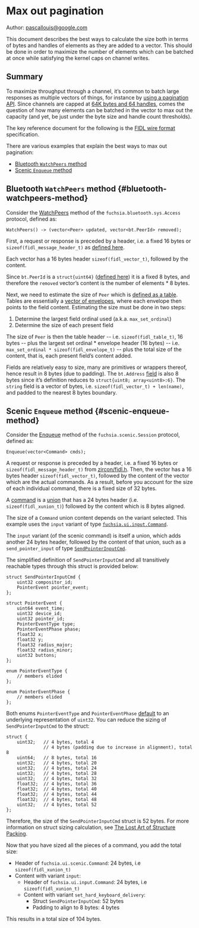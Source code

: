 # Max out pagination

Author: pascallouis@google.com

This document describes the best ways to calculate the size both in terms of
bytes and handles of elements as they are added to a vector. This should be
done in order to maximize the number of elements which can be batched at once
while satisfying the kernel caps on channel writes.

## Summary

To maximize throughput through a channel, it’s common to batch large responses
as multiple vectors of things, for instance by [using a pagination
API][pagination-api]. Since channels are capped at [64K bytes and 64
handles][channel-byte-and-handle-caps], comes the question of how many elements
can be batched in the vector to max out the capacity (and yet, be just under the
byte size and handle count thresholds).

The key reference document for the following is the [FIDL wire
format][fidl-wire-format] specification.

There are various examples that explain the best ways to max out pagination:

* [Bluetooth `WatchPeers` method](#bluetooth-watchpeers-method)
* [Scenic `Enqueue` method](#scenic-enqueue-method)

## Bluetooth `WatchPeers` method {#bluetooth-watchpeers-method}

Consider the [WatchPeers][bts-watch-peers] method of the
`fuchsia.bluetooth.sys.Access` protocol, defined as:

```fidl
WatchPeers() -> (vector<Peer> updated, vector<bt.PeerId> removed);
```

First, a request or response is preceded by a header, i.e. a fixed 16 bytes or
`sizeof(fidl_message_header_t)` as [defined here][fidl-message-header-t].

Each vector has a 16 bytes header `sizeof(fidl_vector_t)`, followed by the
content.

Since `bt.PeerId` is a `struct{uint64}` ([defined here][bt-peer-id]) it is a
fixed 8 bytes, and therefore the `removed` vector’s content is the number of
elements *  8 bytes.

Next, we need to estimate the size of `Peer` which is [defined as a
table][bts-peer]. Tables are essentially a [vector of envelopes][fidl-table-t],
where each envelope then points to the field content. Estimating the size must
be done in two steps:

1. Determine the largest field ordinal used (a.k.a. `max_set_ordinal`)
2. Determine the size of each present field

The size of `Peer` is then the table header -- i.e. `sizeof(fidl_table_t)`, 16
bytes -- plus the largest set ordinal * envelope header (16 bytes) -- i.e.
`max_set_ordinal * sizeof(fidl_envelope_t)` -- plus the total size of the
content, that is, each present field’s content added.

Fields are relatively easy to size, many are primitives or wrappers thereof,
hence result in 8 bytes (due to padding). The `bt.Address` [field][bt-address]
is also 8 bytes since it’s definition reduces to `struct{uint8;
array<uint8>:6}`. The `string` field is a vector of bytes, i.e.
`sizeof(fidl_vector_t) + len(name)`, and padded to the nearest 8 bytes boundary.

## Scenic `Enqueue` method {#scenic-enqueue-method}

Consider the [Enqueue][scenic-enqueue] method of the
`fuchsia.scenic.Session` protocol, defined as:

```fidl
Enqueue(vector<Command> cmds);
```

A request or response is preceded by a header, i.e. a fixed 16 bytes or
`sizeof(fidl_message_header_t)` from [zircon/fidl.h][fidl-message-header-t].
Then, the vector has a 16 bytes header `sizeof(fidl_vector_t)`, followed by the
content of the vector which are the actual commands. As a result, before you
account for the size of each individual command, there is a fixed size of 32
bytes.

A [command][scenic-command] is a [union][fidl-wire-format-union] that has a 24
bytes header (i.e. `sizeof(fidl_xunion_t)`) followed by the content which is 8
bytes aligned.

The size of a `Command` union content depends on the variant selected. This
example uses the `input` variant of type
[`fuchsia.ui.input.Command`][input-command].

The `input` variant (of the scenic command) is itself a union, which adds
another 24 bytes header, followed by the content of that union, such as a
`send_pointer_input` of type
[`SendPointerInputCmd`][input-send-pointer-input-cmd].

The simplified definition of `SendPointerInputCmd` and all transitively
reachable types through this struct is provided below:

```fidl
struct SendPointerInputCmd {
    uint32 compositor_id;
    PointerEvent pointer_event;
};

struct PointerEvent {
    uint64 event_time;
    uint32 device_id;
    uint32 pointer_id;
    PointerEventType type;
    PointerEventPhase phase;
    float32 x;
    float32 y;
    float32 radius_major;
    float32 radius_minor;
    uint32 buttons;
};

enum PointerEventType {
    // members elided
};

enum PointerEventPhase {
    // members elided
};
```

Both enums `PointerEventType` and `PointerEventPhase`
[default][fidl-language-enums] to an underlying representation of `uint32`. You
can reduce the sizing of `SendPointerInputCmd` to the struct:

```fidl
struct {
    uint32;   // 4 bytes, total 4
              // 4 bytes (padding due to increase in alignment), total 8
    uint64;   // 8 bytes, total 16
    uint32;   // 4 bytes, total 20
    uint32;   // 4 bytes, total 24
    uint32;   // 4 bytes, total 28
    uint32;   // 4 bytes, total 32
    float32;  // 4 bytes, total 36
    float32;  // 4 bytes, total 40
    float32;  // 4 bytes, total 44
    float32;  // 4 bytes, total 48
    uint32;   // 4 bytes, total 52
};
```

Therefore, the size of the `SendPointerInputCmd` struct is 52 bytes. For more
information on struct sizing calculation, see [The Lost Art of Structure
Packing][lostart].

Now that you have sized all the pieces of a command, you add the total size:

* Header of `fuchsia.ui.scenic.Command`: 24 bytes, i.e `sizeof(fidl_xunion_t)`
* Content with variant `input`:
  * Header of `fuchsia.ui.input.Command`: 24 bytes, i.e `sizeof(fidl_xunion_t)`
  * Content with variant `set_hard_keyboard_delivery`:
    * Struct `SendPointerInputCmd`: 52 bytes
    * Padding to align to 8 bytes: 4 bytes

This results in a total size of 104 bytes.

<!-- xrefs -->
[lostart]: http://www.catb.org/esr/structure-packing/
[pagination-api]: /docs/concepts/api/fidl.md#pagination

[fidl-wire-format]: /docs/reference/fidl/language/wire-format
[fidl-wire-format-union]: /docs/reference/fidl/language/wire-format#unions
[fidl-language-enums]: /docs/reference/fidl/language/language.md#enums

[channel-byte-and-handle-caps]: https://fuchsia.googlesource.com/fuchsia/+/b7840e772fccb93be4fff73a9cb83f978095eac2/zircon/system/public/zircon/types.h#296
[fidl-message-header-t]:        https://fuchsia.googlesource.com/fuchsia/+/b7840e772fccb93be4fff73a9cb83f978095eac2/zircon/system/public/zircon/fidl.h#358
[fidl-table-t]:                 https://fuchsia.googlesource.com/fuchsia/+/b7840e772fccb93be4fff73a9cb83f978095eac2/zircon/system/public/zircon/fidl.h#328
[bt-peer-id]:                   https://fuchsia.googlesource.com/fuchsia/+/b7840e772fccb93be4fff73a9cb83f978095eac2/sdk/fidl/fuchsia.bluetooth/id.fidl#13
[bt-address]:                   https://fuchsia.googlesource.com/fuchsia/+/b7840e772fccb93be4fff73a9cb83f978095eac2/sdk/fidl/fuchsia.bluetooth/address.fidl#16
[bts-watch-peers]:              https://fuchsia.googlesource.com/fuchsia/+/b7840e772fccb93be4fff73a9cb83f978095eac2/sdk/fidl/fuchsia.bluetooth.sys/access.fidl#100
[bts-peer]:                     https://fuchsia.googlesource.com/fuchsia/+/b7840e772fccb93be4fff73a9cb83f978095eac2/sdk/fidl/fuchsia.bluetooth.sys/peer.fidl#16
[scenic-enqueue]:               https://fuchsia.googlesource.com/fuchsia/+/b7840e772fccb93be4fff73a9cb83f978095eac2/sdk/fidl/fuchsia.ui.scenic/session.fidl#54
[scenic-command]:               https://fuchsia.googlesource.com/fuchsia/+/b7840e772fccb93be4fff73a9cb83f978095eac2/sdk/fidl/fuchsia.ui.scenic/commands.fidl#12
[input-command]:                https://fuchsia.googlesource.com/fuchsia/+/b7840e772fccb93be4fff73a9cb83f978095eac2/sdk/fidl/fuchsia.ui.input/commands.fidl#7
[input-send-pointer-input-cmd]: https://fuchsia.googlesource.com/fuchsia/+/b7840e772fccb93be4fff73a9cb83f978095eac2/sdk/fidl/fuchsia.ui.input/commands.fidl#25
